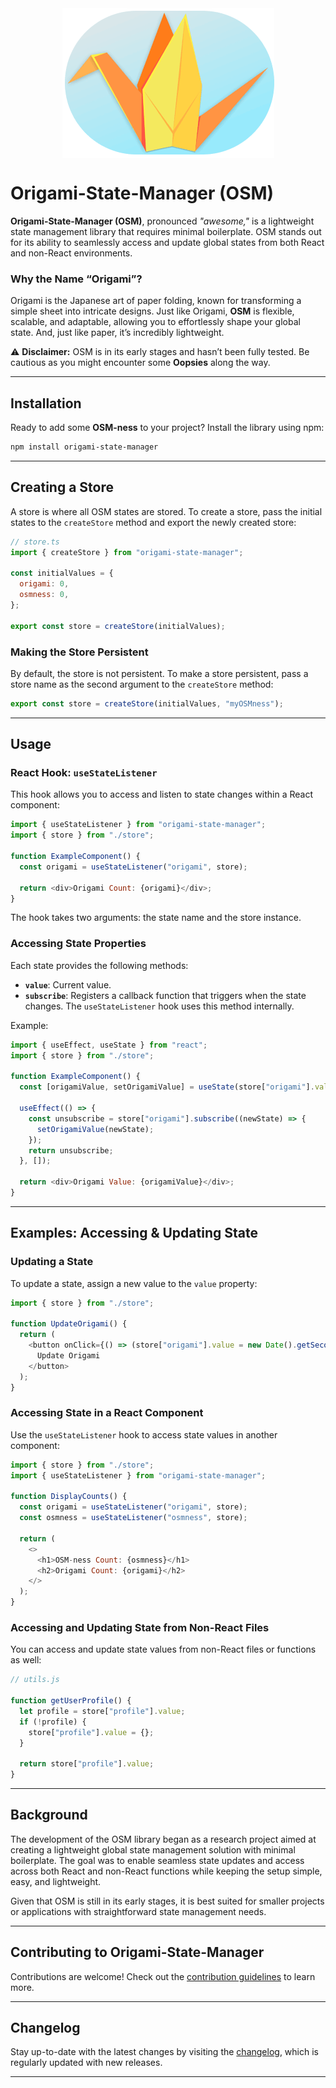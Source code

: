 <div style="justify-content:center; display:flex;"><img src="./img/osm-logo-small.png" alt="origami-state-manager-logo"/></div>

# **Origami-State-Manager (OSM)**

**Origami-State-Manager (OSM)**, pronounced _"awesome,"_ is a lightweight state management library that requires minimal boilerplate. OSM stands out for its ability to seamlessly access and update global states from both React and non-React environments.

### **Why the Name “Origami”?**

Origami is the Japanese art of paper folding, known for transforming a simple sheet into intricate designs. Just like Origami, **OSM** is flexible, scalable, and adaptable, allowing you to effortlessly shape your global state. And, just like paper, it’s incredibly lightweight.

⚠️ **Disclaimer:** OSM is in its early stages and hasn’t been fully tested. Be cautious as you might encounter some **Oopsies** along the way.

---

## **Installation**

Ready to add some **OSM-ness** to your project? Install the library using npm:

```bash
npm install origami-state-manager
```

---

## **Creating a Store**

A store is where all OSM states are stored. To create a store, pass the initial states to the `createStore` method and export the newly created store:

```javascript
// store.ts
import { createStore } from "origami-state-manager";

const initialValues = {
  origami: 0,
  osmness: 0,
};

export const store = createStore(initialValues);
```

### **Making the Store Persistent**

By default, the store is not persistent. To make a store persistent, pass a store name as the second argument to the `createStore` method:

```javascript
export const store = createStore(initialValues, "myOSMness");
```

---

## **Usage**

### **React Hook: `useStateListener`**

This hook allows you to access and listen to state changes within a React component:

```javascript
import { useStateListener } from "origami-state-manager";
import { store } from "./store";

function ExampleComponent() {
  const origami = useStateListener("origami", store);

  return <div>Origami Count: {origami}</div>;
}
```

The hook takes two arguments: the state name and the store instance.

### **Accessing State Properties**

Each state provides the following methods:

- **`value`**: Current value.
- **`subscribe`**: Registers a callback function that triggers when the state changes. The `useStateListener` hook uses this method internally.

Example:

```javascript
import { useEffect, useState } from "react";
import { store } from "./store";

function ExampleComponent() {
  const [origamiValue, setOrigamiValue] = useState(store["origami"].value);

  useEffect(() => {
    const unsubscribe = store["origami"].subscribe((newState) => {
      setOrigamiValue(newState);
    });
    return unsubscribe;
  }, []);

  return <div>Origami Value: {origamiValue}</div>;
}
```

---

## **Examples: Accessing & Updating State**

### **Updating a State**

To update a state, assign a new value to the `value` property:

```javascript
import { store } from "./store";

function UpdateOrigami() {
  return (
    <button onClick={() => (store["origami"].value = new Date().getSeconds())}>
      Update Origami
    </button>
  );
}
```

### **Accessing State in a React Component**

Use the `useStateListener` hook to access state values in another component:

```javascript
import { store } from "./store";
import { useStateListener } from "origami-state-manager";

function DisplayCounts() {
  const origami = useStateListener("origami", store);
  const osmness = useStateListener("osmness", store);

  return (
    <>
      <h1>OSM-ness Count: {osmness}</h1>
      <h2>Origami Count: {origami}</h2>
    </>
  );
}
```

### **Accessing and Updating State from Non-React Files**

You can access and update state values from non-React files or functions as well:

```javascript
// utils.js

function getUserProfile() {
  let profile = store["profile"].value;
  if (!profile) {
    store["profile"].value = {};
  }

  return store["profile"].value;
}
```

---

## **Background**

The development of the OSM library began as a research project aimed at creating a lightweight global state management solution with minimal boilerplate. The goal was to enable seamless state updates and access across both React and non-React functions while keeping the setup simple, easy, and lightweight.

Given that OSM is still in its early stages, it is best suited for smaller projects or applications with straightforward state management needs.

---

## **Contributing to Origami-State-Manager**

Contributions are welcome! Check out the [contribution guidelines](https://github.com/azee-rajput/origami-state-manager/blob/HEAD/CONTRIBUTING.md) to learn more.

---

## **Changelog**

Stay up-to-date with the latest changes by visiting the [changelog](https://github.com/azee-rajput/origami-state-manager/blob/HEAD/CHANGELOG.md), which is regularly updated with new releases.

---
